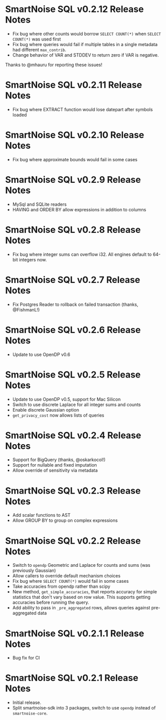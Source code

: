 # SmartNoise SQL v0.2.12 Release Notes

* Fix bug where other counts would borrow `SELECT COUNT(*)` when `SELECT COUNT(*)` was used first
* Fix bug where queries would fail if multiple tables in a single metadata had different `max_contrib`.
* Change behavior of VAR and STDDEV to return zero if VAR is negative.

Thanks to @mhauru for reporting these issues!

# SmartNoise SQL v0.2.11 Release Notes

* Fix bug where EXTRACT function would lose datepart after symbols loaded

# SmartNoise SQL v0.2.10 Release Notes

* Fix bug where approximate bounds would fail in some cases

# SmartNoise SQL v0.2.9 Release Notes

* MySql and SQLite readers
* HAVING and ORDER BY allow expressions in addition to columns

# SmartNoise SQL v0.2.8 Release Notes

* Fix bug where integer sums can overflow i32.  All engines default to 64-bit integers now.

# SmartNoise SQL v0.2.7 Release Notes

* Fix Postgres Reader to rollback on failed transaction (thanks, @FishmanL!)

# SmartNoise SQL v0.2.6 Release Notes

* Update to use OpenDP v0.6

# SmartNoise SQL v0.2.5 Release Notes

* Update to use OpenDP v0.5, support for Mac Silicon
* Switch to use discrete Laplace for all integer sums and counts
* Enable discrete Gaussian option
* `get_privacy_cost` now allows lists of queries

# SmartNoise SQL v0.2.4 Release Notes

* Support for BigQuery (thanks, @oskarkocol!)
* Support for nullable and fixed imputation
* Allow override of sensitivity via metadata

# SmartNoise SQL v0.2.3 Release Notes

* Add scalar functions to AST
* Allow GROUP BY to group on complex expressions

# SmartNoise SQL v0.2.2 Release Notes

* Switch to `opendp` Geometric and Laplace for counts and sums (was previously Gaussian)
* Allow callers to override default mechanism choices
* Fix bug where `SELECT COUNT(*)` would fail in some cases
* Take accuracies from opendp rather than scipy
* New method, `get_simple_accuracies`, that reports accuracy for simple statistics that don't vary based on row value.  This supports getting accuracies before running the query.
* Add ability to pass in `_pre_aggregated` rows, allows queries against pre-aggregated data


# SmartNoise SQL v0.2.1.1 Release Notes

* Bug fix for CI


# SmartNoise SQL v0.2.1 Release Notes

* Initial release.  
* Split smartnoise-sdk into 3 packages, switch to use `opendp` instead of `smartnoise-core`.
